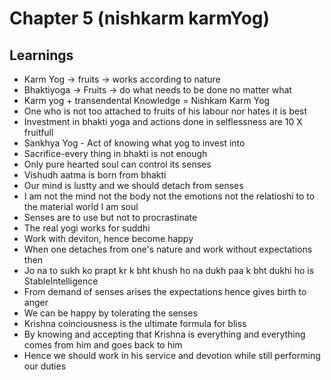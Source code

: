 # Chapter 5 (nishkarm karmYog)

## Learnings
- Karm Yog -> fruits -> works according to nature
- Bhaktiyoga -> Fruits -> do what needs to be done no matter what
- Karm yog + transendental Knowledge = Nishkam Karm Yog
- One who is not too attached to fruits of his labour nor hates it is best
- Investment in bhakti yoga and actions done in selflessness are 10 X fruitfull
- Sankhya Yog - Act of knowing what yog to invest into
- Sacrifice-every thing in bhakti  is not enough
- Only pure hearted soul can control its senses
- Vishudh aatma is born from bhakti
- Our mind is lustty and we should detach from senses
- I am not the mind not the body not the emotions not the relatioshi to to the material world I am soul
- Senses are to use but not to procrastinate
- The real yogi works for suddhi
- Work with deviton, hence become happy
- When one detaches from one's nature and work without expectations then 
- Jo na to sukh ko prapt kr k bht khush ho na dukh paa k bht dukhi ho is StableIntelligence
- From demand of senses arises the expectations hence gives birth to anger
- We can be happy by tolerating the senses
- Krishna coinciousness is the ultimate formula for bliss
- By knowing and accepting that Krishna is everything and everything comes from him and goes back to him
- Hence we should work in his service and devotion while still performing our duties